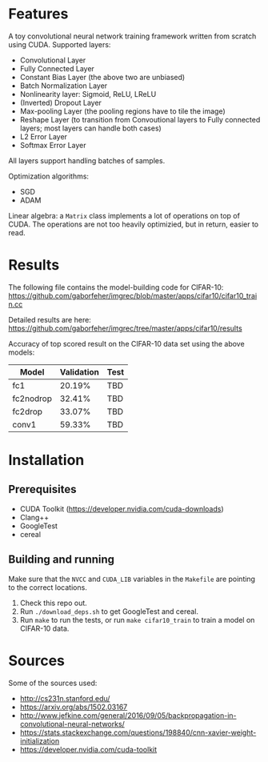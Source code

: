# Features

A toy convolutional neural network training framework written from scratch using CUDA. Supported layers:
* Convolutional Layer
* Fully Connected Layer
* Constant Bias Layer (the above two are unbiased)
* Batch Normalization Layer
* Nonlinearity layer: Sigmoid, ReLU, LReLU
* (Inverted) Dropout Layer
* Max-pooling Layer (the pooling regions have to tile the image)
* Reshape Layer (to transition from Convoutional layers to Fully connected layers; most layers can handle both cases)
* L2 Error Layer
* Softmax Error Layer

All layers support handling batches of samples.

Optimization algorithms:
* SGD
* ADAM

Linear algebra: a `Matrix` class implements a lot of operations on top of CUDA. The operations are not too
heavily optimizied, but in return, easier to read.

# Results

The following file contains the model-building code for CIFAR-10:
https://github.com/gaborfeher/imgrec/blob/master/apps/cifar10/cifar10_train.cc

Detailed results are here:
https://github.com/gaborfeher/imgrec/tree/master/apps/cifar10/results

Accuracy of top scored result on the CIFAR-10 data set using the above models:

| Model | Validation | Test |
| --- | --- | --- |
| fc1 | 20.19% | TBD |
| fc2nodrop | 32.41% | TBD |
| fc2drop | 33.07% | TBD |
| conv1 | 59.33% | TBD |

# Installation

## Prerequisites

* CUDA Toolkit (https://developer.nvidia.com/cuda-downloads)
* Clang++
* GoogleTest
* cereal

## Building and running

Make sure that the `NVCC` and `CUDA_LIB` variables in the `Makefile` are pointing to the correct locations.

1. Check this repo out.
2. Run `./download_deps.sh` to get GoogleTest and cereal.
3. Run `make` to run the tests, or run `make cifar10_train` to train a model on CIFAR-10 data.

# Sources

Some of the sources used:
* http://cs231n.stanford.edu/
* https://arxiv.org/abs/1502.03167
* http://www.jefkine.com/general/2016/09/05/backpropagation-in-convolutional-neural-networks/
* https://stats.stackexchange.com/questions/198840/cnn-xavier-weight-initialization
* https://developer.nvidia.com/cuda-toolkit
